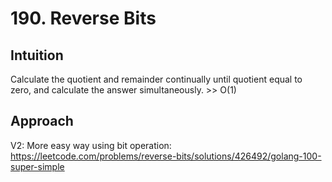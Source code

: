 # 190. Reverse Bits

## Intuition
Calculate the quotient and remainder continually until quotient equal to zero, and calculate the answer simultaneously. >> O(1)

## Approach
V2: More easy way using bit operation: https://leetcode.com/problems/reverse-bits/solutions/426492/golang-100-super-simple
